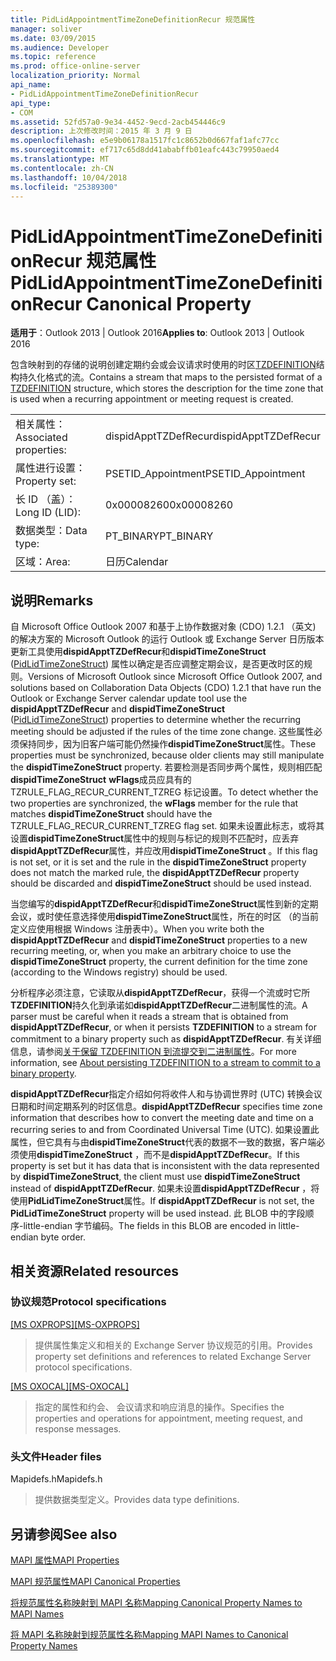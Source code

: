 ```yaml
---
title: PidLidAppointmentTimeZoneDefinitionRecur 规范属性
manager: soliver
ms.date: 03/09/2015
ms.audience: Developer
ms.topic: reference
ms.prod: office-online-server
localization_priority: Normal
api_name:
- PidLidAppointmentTimeZoneDefinitionRecur
api_type:
- COM
ms.assetid: 52fd57a0-9e34-4452-9ecd-2acb454446c9
description: 上次修改时间：2015 年 3 月 9 日
ms.openlocfilehash: e5e9b06178a1517fc1c8652b0d667faf1afc77cc
ms.sourcegitcommit: ef717c65d8dd41ababffb01eafc443c79950aed4
ms.translationtype: MT
ms.contentlocale: zh-CN
ms.lasthandoff: 10/04/2018
ms.locfileid: "25389300"
---
```

# <a name="pidlidappointmenttimezonedefinitionrecur-canonical-property"></a><span data-ttu-id="12c83-103">PidLidAppointmentTimeZoneDefinitionRecur 规范属性</span><span class="sxs-lookup"><span data-stu-id="12c83-103">PidLidAppointmentTimeZoneDefinitionRecur Canonical Property</span></span>

  
  
<span data-ttu-id="12c83-104">**适用于**：Outlook 2013 | Outlook 2016</span><span class="sxs-lookup"><span data-stu-id="12c83-104">**Applies to**: Outlook 2013 | Outlook 2016</span></span> 
  
<span data-ttu-id="12c83-105">包含映射到的存储的说明创建定期约会或会议请求时使用的时区[TZDEFINITION](https://msdn.microsoft.com/library/0ae21571-2299-6407-807c-428668bb6798%28Office.15%29.aspx)结构持久化格式的流。</span><span class="sxs-lookup"><span data-stu-id="12c83-105">Contains a stream that maps to the persisted format of a [TZDEFINITION](https://msdn.microsoft.com/library/0ae21571-2299-6407-807c-428668bb6798%28Office.15%29.aspx) structure, which stores the description for the time zone that is used when a recurring appointment or meeting request is created.</span></span> 
  
|||
|:-----|:-----|
|<span data-ttu-id="12c83-106">相关属性：</span><span class="sxs-lookup"><span data-stu-id="12c83-106">Associated properties:</span></span>  <br/> |<span data-ttu-id="12c83-107">dispidApptTZDefRecur</span><span class="sxs-lookup"><span data-stu-id="12c83-107">dispidApptTZDefRecur</span></span>  <br/> |
|<span data-ttu-id="12c83-108">属性进行设置：</span><span class="sxs-lookup"><span data-stu-id="12c83-108">Property set:</span></span>  <br/> |<span data-ttu-id="12c83-109">PSETID_Appointment</span><span class="sxs-lookup"><span data-stu-id="12c83-109">PSETID_Appointment</span></span>  <br/> |
|<span data-ttu-id="12c83-110">长 ID （盖）：</span><span class="sxs-lookup"><span data-stu-id="12c83-110">Long ID (LID):</span></span>  <br/> |<span data-ttu-id="12c83-111">0x00008260</span><span class="sxs-lookup"><span data-stu-id="12c83-111">0x00008260</span></span>  <br/> |
|<span data-ttu-id="12c83-112">数据类型：</span><span class="sxs-lookup"><span data-stu-id="12c83-112">Data type:</span></span>  <br/> |<span data-ttu-id="12c83-113">PT_BINARY</span><span class="sxs-lookup"><span data-stu-id="12c83-113">PT_BINARY</span></span>  <br/> |
|<span data-ttu-id="12c83-114">区域：</span><span class="sxs-lookup"><span data-stu-id="12c83-114">Area:</span></span>  <br/> |<span data-ttu-id="12c83-115">日历</span><span class="sxs-lookup"><span data-stu-id="12c83-115">Calendar</span></span>  <br/> |
   
## <a name="remarks"></a><span data-ttu-id="12c83-116">说明</span><span class="sxs-lookup"><span data-stu-id="12c83-116">Remarks</span></span>

<span data-ttu-id="12c83-117">自 Microsoft Office Outlook 2007 和基于上协作数据对象 (CDO) 1.2.1 （英文) 的解决方案的 Microsoft Outlook 的运行 Outlook 或 Exchange Server 日历版本更新工具使用**dispidApptTZDefRecur**和**dispidTimeZoneStruct** ([PidLidTimeZoneStruct](pidlidtimezonestruct-canonical-property.md)) 属性以确定是否应调整定期会议，是否更改时区的规则。</span><span class="sxs-lookup"><span data-stu-id="12c83-117">Versions of Microsoft Outlook since Microsoft Office Outlook 2007, and solutions based on Collaboration Data Objects (CDO) 1.2.1 that have run the Outlook or Exchange Server calendar update tool use the **dispidApptTZDefRecur** and **dispidTimeZoneStruct** ([PidLidTimeZoneStruct](pidlidtimezonestruct-canonical-property.md)) properties to determine whether the recurring meeting should be adjusted if the rules of the time zone change.</span></span> <span data-ttu-id="12c83-118">这些属性必须保持同步，因为旧客户端可能仍然操作**dispidTimeZoneStruct**属性。</span><span class="sxs-lookup"><span data-stu-id="12c83-118">These properties must be synchronized, because older clients may still manipulate the **dispidTimeZoneStruct** property.</span></span> <span data-ttu-id="12c83-119">若要检测是否同步两个属性，规则相匹配**dispidTimeZoneStruct** **wFlags**成员应具有的 TZRULE_FLAG_RECUR_CURRENT_TZREG 标记设置。</span><span class="sxs-lookup"><span data-stu-id="12c83-119">To detect whether the two properties are synchronized, the **wFlags** member for the rule that matches **dispidTimeZoneStruct** should have the TZRULE_FLAG_RECUR_CURRENT_TZREG flag set.</span></span> <span data-ttu-id="12c83-120">如果未设置此标志，或将其设置**dispidTimeZoneStruct**属性中的规则与标记的规则不匹配时，应丢弃**dispidApptTZDefRecur**属性，并应改用**dispidTimeZoneStruct** 。</span><span class="sxs-lookup"><span data-stu-id="12c83-120">If this flag is not set, or it is set and the rule in the **dispidTimeZoneStruct** property does not match the marked rule, the **dispidApptTZDefRecur** property should be discarded and **dispidTimeZoneStruct** should be used instead.</span></span> 
  
<span data-ttu-id="12c83-121">当您编写的**dispidApptTZDefRecur**和**dispidTimeZoneStruct**属性到新的定期会议，或时使任意选择使用**dispidTimeZoneStruct**属性，所在的时区 （的当前定义应使用根据 Windows 注册表中）。</span><span class="sxs-lookup"><span data-stu-id="12c83-121">When you write both the **dispidApptTZDefRecur** and **dispidTimeZoneStruct** properties to a new recurring meeting, or, when you make an arbitrary choice to use the **dispidTimeZoneStruct** property, the current definition for the time zone (according to the Windows registry) should be used.</span></span> 
  
<span data-ttu-id="12c83-122">分析程序必须注意，它读取从**dispidApptTZDefRecur**，获得一个流或时它所**TZDEFINITION**持久化到承诺如**dispidApptTZDefRecur**二进制属性的流。</span><span class="sxs-lookup"><span data-stu-id="12c83-122">A parser must be careful when it reads a stream that is obtained from **dispidApptTZDefRecur**, or when it persists **TZDEFINITION** to a stream for commitment to a binary property such as **dispidApptTZDefRecur**.</span></span> <span data-ttu-id="12c83-123">有关详细信息，请参阅[关于保留 TZDEFINITION 到流提交到二进制属性](https://msdn.microsoft.com/library/0dec535d-d48f-39a5-97d5-0bd109134b3b%28Office.15%29.aspx)。</span><span class="sxs-lookup"><span data-stu-id="12c83-123">For more information, see [About persisting TZDEFINITION to a stream to commit to a binary property](https://msdn.microsoft.com/library/0dec535d-d48f-39a5-97d5-0bd109134b3b%28Office.15%29.aspx).</span></span>
  
 <span data-ttu-id="12c83-124">**dispidApptTZDefRecur**指定介绍如何将收件人和与协调世界时 (UTC) 转换会议日期和时间定期系列的时区信息。</span><span class="sxs-lookup"><span data-stu-id="12c83-124">**dispidApptTZDefRecur** specifies time zone information that describes how to convert the meeting date and time on a recurring series to and from Coordinated Universal Time (UTC).</span></span> <span data-ttu-id="12c83-125">如果设置此属性，但它具有与由**dispidTimeZoneStruct**代表的数据不一致的数据，客户端必须使用**dispidTimeZoneStruct** ，而不是**dispidApptTZDefRecur**。</span><span class="sxs-lookup"><span data-stu-id="12c83-125">If this property is set but it has data that is inconsistent with the data represented by **dispidTimeZoneStruct**, the client must use **dispidTimeZoneStruct** instead of **dispidApptTZDefRecur**.</span></span> <span data-ttu-id="12c83-126">如果未设置**dispidApptTZDefRecur** ，将使用**PidLidTimeZoneStruct**属性。</span><span class="sxs-lookup"><span data-stu-id="12c83-126">If **dispidApptTZDefRecur** is not set, the **PidLidTimeZoneStruct** property will be used instead.</span></span> <span data-ttu-id="12c83-127">此 BLOB 中的字段顺序-little-endian 字节编码。</span><span class="sxs-lookup"><span data-stu-id="12c83-127">The fields in this BLOB are encoded in little-endian byte order.</span></span> 
  
## <a name="related-resources"></a><span data-ttu-id="12c83-128">相关资源</span><span class="sxs-lookup"><span data-stu-id="12c83-128">Related resources</span></span>

### <a name="protocol-specifications"></a><span data-ttu-id="12c83-129">协议规范</span><span class="sxs-lookup"><span data-stu-id="12c83-129">Protocol specifications</span></span>

<span data-ttu-id="12c83-130">[[MS OXPROPS]](https://msdn.microsoft.com/library/f6ab1613-aefe-447d-a49c-18217230b148%28Office.15%29.aspx)</span><span class="sxs-lookup"><span data-stu-id="12c83-130">[[MS-OXPROPS]](https://msdn.microsoft.com/library/f6ab1613-aefe-447d-a49c-18217230b148%28Office.15%29.aspx)</span></span>
  
> <span data-ttu-id="12c83-131">提供属性集定义和相关的 Exchange Server 协议规范的引用。</span><span class="sxs-lookup"><span data-stu-id="12c83-131">Provides property set definitions and references to related Exchange Server protocol specifications.</span></span>
    
<span data-ttu-id="12c83-132">[[MS OXOCAL]](https://msdn.microsoft.com/library/09861fde-c8e4-4028-9346-e7c214cfdba1%28Office.15%29.aspx)</span><span class="sxs-lookup"><span data-stu-id="12c83-132">[[MS-OXOCAL]](https://msdn.microsoft.com/library/09861fde-c8e4-4028-9346-e7c214cfdba1%28Office.15%29.aspx)</span></span>
  
> <span data-ttu-id="12c83-133">指定的属性和约会、 会议请求和响应消息的操作。</span><span class="sxs-lookup"><span data-stu-id="12c83-133">Specifies the properties and operations for appointment, meeting request, and response messages.</span></span>
    
### <a name="header-files"></a><span data-ttu-id="12c83-134">头文件</span><span class="sxs-lookup"><span data-stu-id="12c83-134">Header files</span></span>

<span data-ttu-id="12c83-135">Mapidefs.h</span><span class="sxs-lookup"><span data-stu-id="12c83-135">Mapidefs.h</span></span>
  
> <span data-ttu-id="12c83-136">提供数据类型定义。</span><span class="sxs-lookup"><span data-stu-id="12c83-136">Provides data type definitions.</span></span>
    
## <a name="see-also"></a><span data-ttu-id="12c83-137">另请参阅</span><span class="sxs-lookup"><span data-stu-id="12c83-137">See also</span></span>



[<span data-ttu-id="12c83-138">MAPI 属性</span><span class="sxs-lookup"><span data-stu-id="12c83-138">MAPI Properties</span></span>](mapi-properties.md)
  
[<span data-ttu-id="12c83-139">MAPI 规范属性</span><span class="sxs-lookup"><span data-stu-id="12c83-139">MAPI Canonical Properties</span></span>](mapi-canonical-properties.md)
  
[<span data-ttu-id="12c83-140">将规范属性名称映射到 MAPI 名称</span><span class="sxs-lookup"><span data-stu-id="12c83-140">Mapping Canonical Property Names to MAPI Names</span></span>](mapping-canonical-property-names-to-mapi-names.md)
  
[<span data-ttu-id="12c83-141">将 MAPI 名称映射到规范属性名称</span><span class="sxs-lookup"><span data-stu-id="12c83-141">Mapping MAPI Names to Canonical Property Names</span></span>](mapping-mapi-names-to-canonical-property-names.md)

